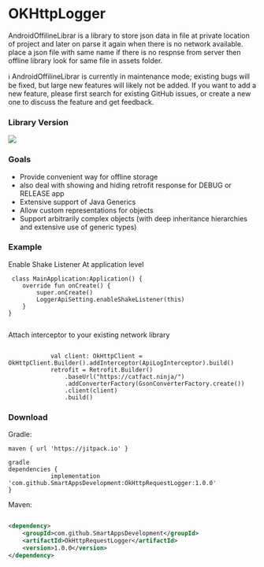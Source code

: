 # OKHttpLogger

AndroidOffilineLibrar is a library to store json data in file at private location of project and
later on parse it again when there is no network available. place a json file with same name if
there is no respnse from server then offline library look for same file in assets folder.

:information_source: AndroidOffilineLibrar is currently in maintenance mode; existing bugs will be
fixed, but large new features will likely not be added. If you want to add a new feature, please
first search for existing GitHub issues, or create a new one to discuss the feature and get
feedback.

### Library Version

[![](https://jitpack.io/v/SmartAppsDevelopment/OkHttpRequestLogger.svg)](https://jitpack.io/#SmartAppsDevelopment/OkHttpRequestLogger)

### Goals

* Provide convenient way for offline storage
* also deal with showing and hiding retrofit response for DEBUG or RELEASE app
* Extensive support of Java Generics
* Allow custom representations for objects
* Support arbitrarily complex objects (with deep inheritance hierarchies and extensive use of
  generic types)

### Example

Enable Shake Listener At application level

```
 class MainApplication:Application() {
    override fun onCreate() {
        super.onCreate()
        LoggerApiSetting.enableShakeListener(this)
    }
}


```

Attach interceptor to your existing network library

```

            val client: OkHttpClient = OkHttpClient.Builder().addInterceptor(ApiLogInterceptor).build()
            retrofit = Retrofit.Builder()
                .baseUrl("https://catfact.ninja/")
                .addConverterFactory(GsonConverterFactory.create())
                .client(client)
                .build()

```

### Download

Gradle:

```
maven { url 'https://jitpack.io' }

gradle
dependencies {
  	        implementation 'com.github.SmartAppsDevelopment:OkHttpRequestLogger:1.0.0'
}
```

Maven:

```xml

<dependency>
    <groupId>com.github.SmartAppsDevelopment</groupId>
    <artifactId>OkHttpRequestLogger</artifactId>
    <version>1.0.0</version>
</dependency>
```

